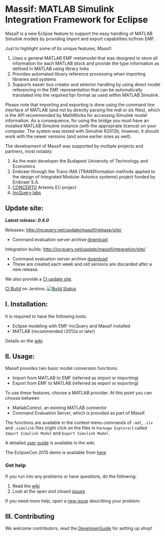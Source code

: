 # Massif: MATLAB Simulink Integration Framework for Eclipse

Massif is a new Eclipse feature to support the easy handling of MATLAB Simulink models by providing import and export capabilities to/from EMF. 

Just to highlight some of its unique features, Massif: 
 1. Uses a general MATLAB EMF metamodel that was designed to store all information for each MATLAB block and provide the type information as defined in MATLAB using library links
 1. Provides automated library reference processing when importing libraries and systems
 1. Supports easier bus creator and selector handling by using direct model referencing in the EMF representation that can be automatically translated into the required fqn format as used within MATLAB Simulink. 

Please note that importing and exporting is done using the command line interface of MATLAB (and not by directly parsing the mdl or slx files), which is the API recommended by MathWorks for accessing Simulink model information. As a consequence, for using the bridge you must have an installed MATLAB Simulink instance (with the appropriate licence) on your computer. The system was tested with Simulink R2012b, however, it should work with the newer versions (and some earlier ones as well).

The development of Massif was supported by multiple projects and partners, most notably:
 1. As the main developer the Budapest University of Technology and Economics
 1. Embraer through the Trans-IMA (TRANSformation methods applied to the design of Integrated Modular Avionics systems) project funded by Embraer S.A. 
 1. [CONCERTO](http://www.concerto-project.org/) Artemis EU project
 1. [IncQuery labs](http://incquerylabs.com/) 

## Update site:

***Latest release: 0.4.0***

Releases: http://incquery.net/update/massif/release/site/
  * Command evaluation server archive [download](http://incquery.net/update/massif/release/) 

Integration builds: http://incquery.net/update/massif/integration/site/
  * Command evaluation server archive [download](http://incquery.net/update/massif/integration/)
  * These are created each week and old versions are discarded after a new release.

We also provide a [CI update site](https://build.inf.mit.bme.hu/jenkins/job/Massif/lastSuccessfulBuild/artifact/releng/hu.bme.mit.massif.site/target/repository/).

[CI Build](https://build.inf.mit.bme.hu/jenkins/job/Massif/) on Jenkins: 
[![Build Status](https://build.inf.mit.bme.hu/jenkins/buildStatus/icon?job=Massif)](https://build.inf.mit.bme.hu/jenkins/job/Massif/)

## I. Installation:

It is required to have the following tools:
 * Eclipse modeling with EMF-IncQuery and Massif installed
 * MATLAB (recommended r2012a or later)

Details on the [wiki](../../wiki/UserGuide#installation)

## II. Usage:

Massif provides two basic model conversion functions:
 * Import from MATLAB to EMF (referred as import or importing)
 * Export from EMF to MATLAB (referred as export or exporting)

To use these features, choose a MATLAB provider. At this point you can choose between
 * MatlabControl, an existing MATLAB connector
 * Command Evaluation Server, which is provided as part of Massif.

The functions are available in the context menu commands of `.mdl`, `.slx` and `.simulink` files (right click on the files in `Package Explorer`) called `Import Simulink Model` and `Export Simulink Model`.

A detailed [user guide](../../wiki/UserGuide#model-importing-and-exporting) is available in the wiki.

The EclipseCon 2015 demo is available from [here](../../wiki/EclipseCon2015)

### Get help

If you run into any problems or have questions, do the following:
  1. Read the [wiki](../../wiki/Home)
  1. Look at the open and closed [issues](../../issues)

If you need more help, open a [new issue](../../issues/new) describing your problem.

## III. Contributing

We welcome contributors, read the [DeveloperGuide](../../wiki/DevelopersGuide) for setting up shop!
